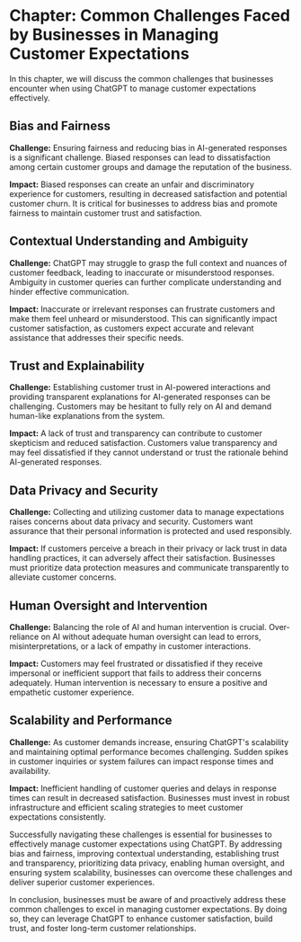 Chapter: Common Challenges Faced by Businesses in Managing Customer Expectations
================================================================================

In this chapter, we will discuss the common challenges that businesses encounter when using ChatGPT to manage customer expectations effectively.

Bias and Fairness
-----------------

**Challenge:** Ensuring fairness and reducing bias in AI-generated responses is a significant challenge. Biased responses can lead to dissatisfaction among certain customer groups and damage the reputation of the business.

**Impact:** Biased responses can create an unfair and discriminatory experience for customers, resulting in decreased satisfaction and potential customer churn. It is critical for businesses to address bias and promote fairness to maintain customer trust and satisfaction.

Contextual Understanding and Ambiguity
--------------------------------------

**Challenge:** ChatGPT may struggle to grasp the full context and nuances of customer feedback, leading to inaccurate or misunderstood responses. Ambiguity in customer queries can further complicate understanding and hinder effective communication.

**Impact:** Inaccurate or irrelevant responses can frustrate customers and make them feel unheard or misunderstood. This can significantly impact customer satisfaction, as customers expect accurate and relevant assistance that addresses their specific needs.

Trust and Explainability
------------------------

**Challenge:** Establishing customer trust in AI-powered interactions and providing transparent explanations for AI-generated responses can be challenging. Customers may be hesitant to fully rely on AI and demand human-like explanations from the system.

**Impact:** A lack of trust and transparency can contribute to customer skepticism and reduced satisfaction. Customers value transparency and may feel dissatisfied if they cannot understand or trust the rationale behind AI-generated responses.

Data Privacy and Security
-------------------------

**Challenge:** Collecting and utilizing customer data to manage expectations raises concerns about data privacy and security. Customers want assurance that their personal information is protected and used responsibly.

**Impact:** If customers perceive a breach in their privacy or lack trust in data handling practices, it can adversely affect their satisfaction. Businesses must prioritize data protection measures and communicate transparently to alleviate customer concerns.

Human Oversight and Intervention
--------------------------------

**Challenge:** Balancing the role of AI and human intervention is crucial. Over-reliance on AI without adequate human oversight can lead to errors, misinterpretations, or a lack of empathy in customer interactions.

**Impact:** Customers may feel frustrated or dissatisfied if they receive impersonal or inefficient support that fails to address their concerns adequately. Human intervention is necessary to ensure a positive and empathetic customer experience.

Scalability and Performance
---------------------------

**Challenge:** As customer demands increase, ensuring ChatGPT's scalability and maintaining optimal performance becomes challenging. Sudden spikes in customer inquiries or system failures can impact response times and availability.

**Impact:** Inefficient handling of customer queries and delays in response times can result in decreased satisfaction. Businesses must invest in robust infrastructure and efficient scaling strategies to meet customer expectations consistently.

Successfully navigating these challenges is essential for businesses to effectively manage customer expectations using ChatGPT. By addressing bias and fairness, improving contextual understanding, establishing trust and transparency, prioritizing data privacy, enabling human oversight, and ensuring system scalability, businesses can overcome these challenges and deliver superior customer experiences.

In conclusion, businesses must be aware of and proactively address these common challenges to excel in managing customer expectations. By doing so, they can leverage ChatGPT to enhance customer satisfaction, build trust, and foster long-term customer relationships.

